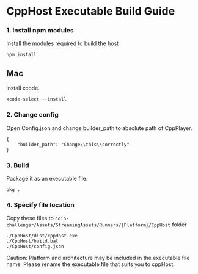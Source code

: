 # CppHost Executable Build Guide

### 1. Install npm modules
Install the modules required to build the host

```
npm install
```

## Mac
install xcode.  
  ```
  xcode-select --install
  ```

### 2. Change config
Open Config.json and change builder_path to absolute path of CppPlayer.

```
{
    "builder_path": "Change\\this\\correctly"
}
```

### 3. Build
Package it as an executable file. 

```
pkg .
```

### 4. Specify file location
Copy these files to `coin-challenger/Assets/StreamingAssets/Runners/{Platform}/CppHost` folder

``` From
./CppHost/dist/cppHost.exe
./CppHost/build.bat
./CppHost/config.json 
```

Caution: Platform and architecture may be included in the executable file name. Please rename the executable file that suits you to cppHost.
